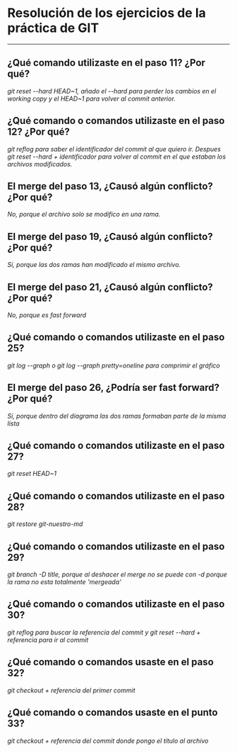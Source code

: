 # Resolución de los ejercicios de la práctica de GIT
___

## ¿Qué comando utilizaste en el paso 11? ¿Por qué?

*git reset --hard HEAD~1, añado el --hard para perder los cambios en el working copy y el HEAD~1 para volver al commit anterior.*

## ¿Qué comando o comandos utilizaste en el paso 12? ¿Por qué?

*git reflog para saber el identificador del commit al que quiero ir.*
*Despues git reset --hard + identificador para volver al commit en el que estaban los archivos modificados.*

## El merge del paso 13, ¿Causó algún conflicto? ¿Por qué?

*No, porque el archivo solo se modifico en una rama.*

## El merge del paso 19, ¿Causó algún conflicto? ¿Por qué?

*Sí, porque las dos ramas han modificado el mismo archivo.*

## El merge del paso 21, ¿Causó algún conflicto? ¿Por qué?

*No, porque es fast forward*

## ¿Qué comando o comandos utilizaste en el paso 25?

*git log --graph o git log --graph pretty=oneline para comprimir el gráfico*

## El merge del paso 26, ¿Podría ser fast forward? ¿Por qué? 

*Sí, porque dentro del diagrama las dos ramas formaban parte de la misma lista*

## ¿Qué comando o comandos utilizaste en el paso 27? 

*git reset HEAD~1*

## ¿Qué comando o comandos utilizaste en el paso 28? 

*git restore git-nuestro-md*

## ¿Qué comando o comandos utilizaste en el paso 29?

*git branch -D title, porque al deshacer el merge no se puede con -d porque la rama no esta totalmente 'mergeada'*

## ¿Qué comando o comandos utilizaste en el paso 30? 

*git reflog para buscar la referencia del commit y git reset --hard + referencia para ir al commit*

## ¿Qué comando o comandos usaste en el paso 32?

*git checkout + referencia del primer commit*

## ¿Qué comando o comandos usaste en el punto 33?

*git checkout + referencia del commit donde pongo el título al archivo* 
